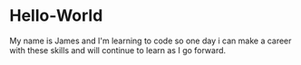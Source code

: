 # Hello-World

My name is James and I'm learning to code so one day i can make a career with these skills and will continue to learn as I go forward.
